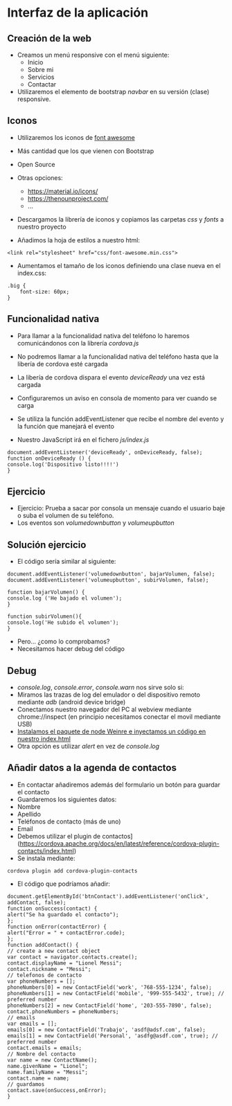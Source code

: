 # Interfaz de la aplicación


## Creación de la web
- Creamos un menú responsive con el menú siguiente:
    - Inicio
    - Sobre mi
    - Servicios
    - Contactar
- Utilizaremos el elemento de bootstrap *navbar* en su versión (clase) responsive.


## Iconos
- Utilizaremos los iconos de [font awesome](http://fontawesome.io/icons/)
- Más cantidad que los que vienen con Bootstrap
- Open Source
- Otras opciones:
    - https://material.io/icons/
    - https://thenounproject.com/
    - ...



- Descargamos la librería de iconos y copiamos las carpetas *css* y *fonts* a nuestro proyecto
- Añadimos la hoja de estilos a nuestro html:

```
<link rel="stylesheet" href="css/font-awesome.min.css">
```

- Aumentamos el tamaño de los iconos definiendo una clase nueva en el index.css:
```
.big {
    font-size: 60px;
}
```


## Funcionalidad nativa
- Para llamar a la funcionalidad nativa del teléfono lo haremos comunicándonos con la librería *cordova.js*
- No podremos llamar a la funcionalidad nativa del teléfono hasta que la libería de cordova esté cargada
- La libería de cordova dispara el evento *deviceReady* una vez está cargada

- Configuraremos un aviso en consola de momento para ver cuando se carga
- Se utiliza la función addEventListener que recibe el nombre del evento y la función que manejará el evento
- Nuestro JavaScript irá en el fichero *js/index.js*
```
document.addEventListener('deviceReady', onDeviceReady, false);
function onDeviceReady () {
console.log('Dispositivo listo!!!!')
}
```


## Ejercicio
* Ejercicio: Prueba a sacar por consola un mensaje cuando el usuario baje o suba el volumen de su teléfono.
* Los eventos son *volumedownbutton* y *volumeupbutton*
## Solución ejercicio

- El código sería similar al siguiente:

```
document.addEventListener('volumedownbutton', bajarVolumen, false);
document.addEventListener('volumeupbutton', subirVolumen, false);

function bajarVolumen() {
console.log ('He bajado el volumen');
}

function subirVolumen(){
console.log('He subido el volumen');
}
```

- Pero... ¿como lo comprobamos?
- Necesitamos hacer debug del código


## Debug
- *console.log*, *console.error*, *console.warn* nos sirve solo si:
- Miramos las trazas de log del emulador o del dispositivo remoto mediante
*adb* (android device bridge)
- Conectamos nuestro navegador del PC al webview mediante chrome://inspect (en principio necesitamos conectar el movil mediante USB)
- [Instalamos el paquete de node Weinre e inyectamos un código en nuestro index.html](http://docs.phonegap.com/phonegap-build/tools/weinre/)
- Otra opción es utilizar *alert* en vez de *console.log*
## Añadir datos a la agenda de contactos
- En contactar añadiremos además del formulario un botón para guardar el contacto
- Guardaremos los siguientes datos:
- Nombre
- Apellido
- Teléfonos de contacto (más de uno)
- Email
- Debemos utilizar el plugin de contactos](https://cordova.apache.org/docs/en/latest/reference/cordova-plugin-contacts/index.html)
- Se instala mediante:
```
cordova plugin add cordova-plugin-contacts
```
- El código que podríamos añadir:

```
document.getElementById('btnContact').addEventListener('onClick', addContact, false);
function onSuccess(contact) {
alert("Se ha guardado el contacto");
};
function onError(contactError) {
alert("Error = " + contactError.code);
};
function addContact() {
// create a new contact object
var contact = navigator.contacts.create();
contact.displayName = "Lionel Messi";
contact.nickname = "Messi";
// telefonos de contacto
var phoneNumbers = [];
phoneNumbers[0] = new ContactField('work', '768-555-1234', false);
phoneNumbers[1] = new ContactField('mobile', '999-555-5432', true); // preferred number
phoneNumbers[2] = new ContactField('home', '203-555-7890', false);
contact.phoneNumbers = phoneNumbers;
// emails
var emails = [];
emails[0] = new ContactField('Trabajo', 'asdf@adsf.com', false);
emails[1] = new ContactField('Personal', 'asdfg@asdf.com', true); // preferred number
contact.emails = emails;
// Nombre del contacto
var name = new ContactName();
name.givenName = "Lionel";
name.familyName = "Messi";
contact.name = name;
// guardamos
contact.save(onSuccess,onError);
}
```